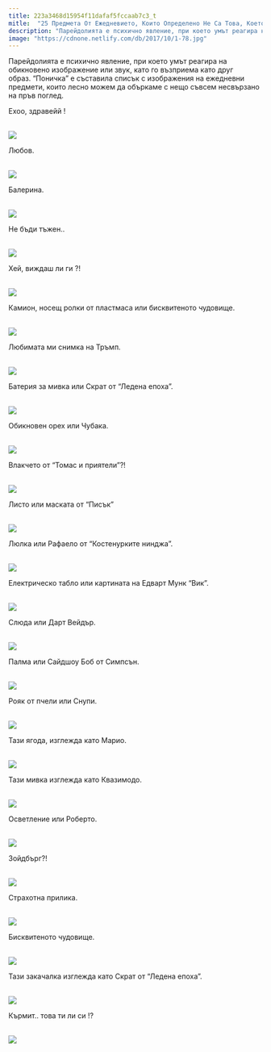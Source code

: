 ```yaml
---
title: 223a3468d15954f11dafaf5fccaab7c3_t
mitle:  "25 Предмета От Ежедневието, Които Определено Не Са Това, Което Изглеждат!"
description: "Парейдолията е психично явление, при което умът реагира на обикновено изображение или звук, като го възприема като друг образ. &qout;Поничка&qout; е съставила списък с изобра"
image: "https://cdnone.netlify.com/db/2017/10/1-78.jpg"
---
```


 <p>Парейдолията е психично явление, при което умът реагира на обикновено изображение или звук, като го възприема като друг образ. “Поничка” е съставила списък с изображения на ежедневни предмети, които лесно можем да объркаме с нещо съвсем несвързано на пръв поглед.</p>      <p>Ехоо, здравейй !</p> <p> <br/><img src="https://cdnone.netlify.com/db/2017/10/1-78.jpg"/><br/></p> <p>Любов.</p>      <p> <br/><img src="https://cdnone.netlify.com/db/2017/10/2-76.jpg"/><br/></p> <p>Балерина.</p> <p> <br/><img src="https://cdnone.netlify.com/db/2017/10/3-76.jpg"/><br/></p> <p>Не бъди тъжен..</p>      <p> <br/><img src="https://cdnone.netlify.com/db/2017/10/4-79-760x570.jpg"/><br/></p> <p>Хей, виждаш ли ги ?!</p> <p> <br/><img src="https://cdnone.netlify.com/db/2017/10/5-70-760x484.jpg"/><br/></p> <p>Камион, носещ ролки от пластмаса или бисквитеното чудовище.</p> <p> <br/><img src="https://cdnone.netlify.com/db/2017/09/1-8.png"/></p> <p>Любимата ми снимка на Тръмп.</p>      <p> <br/><img src="https://cdnone.netlify.com/db/2017/09/2-8.png"/></p> <p>Батерия за мивка или Скрат от “Ледена епоха”.</p> <p> <br/><img src="https://cdnone.netlify.com/db/2017/09/3-9.png"/></p> <p>Обикновен орех или Чубака.</p>      <p> <br/><img src="https://cdnone.netlify.com/db/2017/09/4-9.png"/></p> <p>Влакчето от “Томас и приятели”?!</p> <p> <br/><img src="https://cdnone.netlify.com/db/2017/09/5-8.png"/></p> <p>Листо или маската от “Писък”</p> <p> <br/><img src="https://cdnone.netlify.com/db/2017/09/6-9.png"/></p> <p>Люлка или Рафаело от “Костенурките нинджа”.</p> <p> <br/><img src="https://cdnone.netlify.com/db/2017/09/8-9.png"/></p> <p>Електрическо табло или картината на Едварт Мунк “Вик”.</p> <p> <br/><img src="https://cdnone.netlify.com/db/2017/09/9-8.png"/></p> <p>Слюда или Дарт Вейдър.</p> <p> <br/><img src="https://cdnone.netlify.com/db/2017/09/10-7.png"/></p> <p>Палма или Сайдшоу Боб от Симпсън.</p> <p> <br/><img src="https://cdnone.netlify.com/db/2017/09/11-9.png"/></p> <p>Рояк от пчели или Снупи.</p> <p> <br/><img src="https://cdnone.netlify.com/db/2017/09/12-9.png"/></p> <p>Тази ягода, изглежда като Марио.</p> <p> <br/><img src="https://cdnone.netlify.com/db/2017/09/13-7.png"/></p> <p>Тази мивка изглежда като Квазимодо.</p> <p> <br/><img src="https://cdnone.netlify.com/db/2017/09/14-7.png"/></p> <p>Осветление или Роберто.</p> <p> <br/><img src="https://cdnone.netlify.com/db/2017/09/15-7.png"/></p> <p>Зойдбърг?!</p> <p> <br/><img src="https://cdnone.netlify.com/db/2017/09/16-7.png"/></p> <p>Страхотна прилика.</p> <p> <br/><img src="https://cdnone.netlify.com/db/2017/09/18-7.png"/></p> <p>Бисквитеното чудовище.</p> <p> <br/><img src="https://cdnone.netlify.com/db/2017/09/19-5.png"/></p> <p>Тази закачалка изглежда като Скрат от “Ледена епоха”.</p> <p> <br/><img src="https://cdnone.netlify.com/db/2017/09/20-5.png"/></p> <p>Кърмит.. това ти ли си !?</p> <p> <br/><img src="https://cdnone.netlify.com/db/2017/09/21-2.png"/></p>       